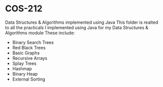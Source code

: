 # COS-212
Data Structures &amp; Algorithms implemented using Java
This folder is realted to all the practicals I implemented using Java for my Data Structures & Algorithms module
These include:
- Binary Search Trees
- Red Black Trees
- Basic Graphs
- Recursive Arrays
- Splay Trees
- Hashmap
- Binary Heap
- External Sorting
